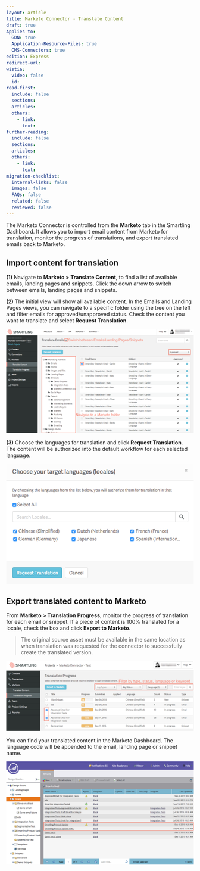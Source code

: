 ```yaml
---
layout: article
title: Marketo Connector - Translate Content
draft: true
Applies to:
  GDN: true
  Application-Resource-Files: true
  CMS-Connectors: true
edition: Express
redirect-url:
wistia:
  video: false
  id:
read-first:
  include: false
  sections:
  articles:
  others:
    - link:
      text:
further-reading:
  include: false
  sections:
  articles:
  others:
    - link:
      text:
migration-checklist:
  internal-links: false
  images: false
  FAQs: false
  related: false
  reviewed: false
---
```



The Marketo Connector is controlled from the **Marketo** tab in the Smartling Dashboard. It allows you to import email content from Marketo for translation, monitor the progress of translations, and export translated emails back to Marketo.

## Import content for translation

**(1)** Navigate to **Marketo &gt; Translate Content**, to find a list of available emails, landing pages and snippets. Click the down arrow to switch between emails, landing pages and snippets.

**(2)** The initial view will show all available content. In the Emails and Landing Pages views, you can navigate to a specific folder using the tree on the left and filter emails for approved/unapproved status. Check the content you want to translate and select **Request Translation**.

![](/uploads/versions/smartling___translate_content-4---x----1335-742x---.png)

**(3)** Choose the languages for translation and click **Request Translation**. The content will be authorized into the default workflow for each selected language.

![](/uploads/versions/smartling___translate_content-5---x----574-370x---.png)

## Export translated content to Marketo

From **Marketo &gt; Translation Progress**, monitor the progress of translation for each email or snippet. If a piece of content is 100% translated for a locale, check the box and click **Export to Marketo**.

> The original source asset must be available in the same location as when translation was requested for the connector to successfully create the translated version.

![](/uploads/versions/smartling___translation_progress-1---x----1226-460x---.png)

You can find your translated content in the Marketo Dashboard. The language code will be appended to the email, landing page or snippet name.

![](/uploads/versions/marketo___emails_-_design_studio---x----1244-683x---.png)